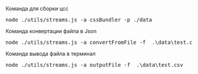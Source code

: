 <p>
  Команда для сборки цсс
<pre>node ./utils/streams.js -a cssBundler -p ./data </pre>
</p>
<p>
Команда конвертации файла в Json 
<pre>node ./utils/streams.js -a convertFromFile -f  .\data\test.csv</pre>
</p>
<p>
Команда вывода файла в терминал 
<pre>node ./utils/streams.js -a outputFile -f  .\data\test.csv</pre>
</p>
